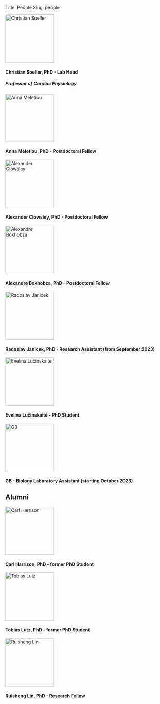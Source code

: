 Title: People
Slug: people

<img width="150" src="{static}/images/people/CS.jpg" alt="Christian Soeller"/>


#### Christian Soeller, PhD - Lab Head
##### Professor of Cardiac Physiology

<img width="150" src="{static}/images/people/Anna.jpg" alt="Anna Meletiou"/>

#### Anna Meletiou, PhD - Postdoctoral Fellow

<img width="150" src="{static}/images/people/Alex-new.jpg" alt="Alexander Clowsley"/>

#### Alexander Clowsley, PhD - Postdoctoral Fellow

<img width="150" src="{static}/images/people/alexandre_bokhobza.png" alt="Alexandre Bokhobza"/>

#### Alexandre Bokhobza, PhD - Postdoctoral Fellow

<img width="150" src="{static}/images/people/radoslav.jpg" alt="Radoslav Janicek"/>

#### Radoslav Janicek, PhD - Research Assistant (from September 2023)

<img width="150" src="{static}/images/people/evelina.jpg" alt="Evelina Lučinskaitė"/>

#### Evelina Lučinskaitė - PhD Student

<img width="150" src="{static}/images/people/placeholder-image-person.jpg" alt="GB"/>

#### GB - Biology Laboratory Assistant (starting October 2023)

## Alumni

<img width="150" src="{static}/images/people/Carl.jpg" alt="Carl Harrison"/>

#### Carl Harrison, PhD - former PhD Student

<img width="150" src="{static}/images/people/Tobias.jpg" alt="Tobias Lutz"/>

#### Tobias Lutz, PhD - former PhD Student

<img width="150" src="{static}/images/people/Ruisheng.jpg" alt="Ruisheng Lin"/>

#### Ruisheng Lin, PhD - Research Fellow
